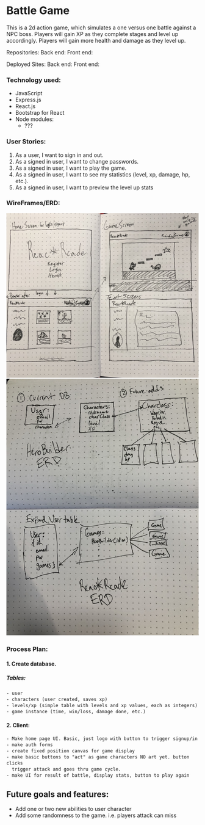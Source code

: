 # Battle Game

This is a 2d action game, which simulates a one versus one battle against a NPC boss.
Players will gain XP as they complete stages and level up accordingly. Players will
gain more health and damage as they level up.

Repositories:
Back end:
Front end:

Deployed Sites:
Back end:
Front end:

### Technology used:
  - JavaScript
  - Express.js
  - React.js
  - Bootstrap for React
  - Node modules:
    - ???

### User Stories:
1. As a user, I want to sign in and out.
2. As a signed in user, I want to change passwords.
3. As a signed in user, I want to play the game.
4. As a signed in user, I want to see my statistics (level, xp, damage, hp, etc.).
5. As a signed in user, I want to preview the level up stats

### WireFrames/ERD:
![Wireframe](/images/wireframe.jpg)
![ERD](/images/erd.jpg)

### Process Plan:

#### 1. Create database.
  ##### Tables:
    - user
    - characters (user created, saves xp)
    - levels/xp (simple table with levels and xp values, each as integers)
    - game instance (time, win/loss, damage done, etc.)

#### 2. Client:
    - Make home page UI. Basic, just logo with button to trigger signup/in
    - make auth forms
    - create fixed position canvas for game display
    - make basic buttons to "act" as game characters NO art yet. button clicks
      trigger attack and goes thru game cycle.
    - make UI for result of battle, display stats, button to play again


## Future goals and features:
  - Add one or two new abilities to user character
  - Add some randomness to the game. i.e. players attack can miss
